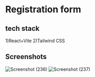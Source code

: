 # Registration form

## tech stack
1)React+Vite
2)Tailwind CSS
## Screenshots
![Screenshot (236)](https://github.com/SammithaS/Final_year/assets/121117205/73023d29-7f08-4424-9700-1f1f391ea79b)
![Screenshot (237)](https://github.com/SammithaS/Final_year/assets/121117205/92529384-4865-4092-a330-38d263b826cc)



